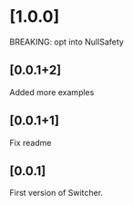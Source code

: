 # [1.0.0]

BREAKING: opt into NullSafety

## [0.0.1+2]

Added more examples

## [0.0.1+1]

Fix readme

## [0.0.1]

First version of Switcher.
